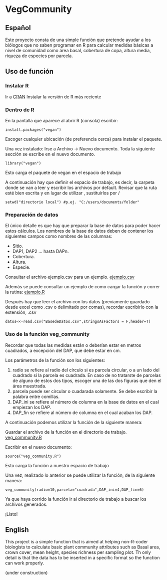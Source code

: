 # VegCommunity

## Español
Este proyecto consta de una simple función que pretende ayudar a los biólogos que no saben programar en R para calcular medidas básicas a nivel de comunidad como área basal, cobertura de copa, altura media, riqueza de especies por parcela. 

## Uso de función

### Instalar R
Ir a [CRAN](https://cran.r-project.org/)
Instalar la versión de R más reciente

### Dentro de R
En la pantalla que aparece al abrir R (consola) escribir:

```
install.packages("vegan")
```
Escoger cualquier ubicación (de preferencia cerca) para instalar el paquete.

Una vez instalado:
Irse a Archivo -> Nuevo documento.
Toda la siguiente sección se escribe en el nuevo documento.

```
library("vegan")
```
Esto carga el paquete de vegan en el espacio de trabajo

A continuación hay que definir el espacio de trabajo, es decir, la carpeta donde se van a leer y escribir los archivos por default.
Revisar que la ruta esté bien escrita y en lugar de utilizar \, sustituirlos por /

```
setwd("directorio local") #p.ej. "C:/users/documents/folder"
```

### Preparación de datos
El único detalle es que hay que preparar la base de datos para poder hacer estos cálculos. Los nombres de la base de datos deben de contener los siguientes campos como nombres de las columnas:
  * Sitio.
  * DAP1, DAP2 ... hasta DAPn.
  * Cobertura.
  * Altura.
  * Especie.
  
Consultar el archivo ejemplo.csv para un ejemplo.
[ejemplo.csv](Ejemplo.csv)

Además se puede consultar un ejemplo de como cargar la función y correr la rutina: 
[ejemplo.R](Example.R)

Después hay que leer el archivo con los datos (previamente guardado desde excel como .csv o delimitado por comas), recordar escribirlo con la extensión, .csv

```
datos<<-read.csv("BasedeDatos.csv",stringsAsFactors = F,header=T)
```

### Uso de la función veg_community

Recordar que todas las medidas están o deberían estar en metros cuadrados, a excepción del DAP, que debe estar en cm.

Los parámetros de la función son los siguientes: 
1. radio se refiere al radio del círculo si es parcela circular, o a un lado del cuadrado si la parcela es cuadrada. En caso de no tratarste de parcelas de alguno de estos dos tipos, escoger una de las dos figuras que den el área muestrada.
2. parcela puede ser circular o cuadarada solamente. Se debe escribir la palabra entre comillas.
3. DAP_ini se refiere al número de columna en la base de datos en el cual empiezan los DAP.
4. DAP_fin se refiere al número de columna en el cual acaban los DAP.

A continuación podemos utilizar la función de la siguiente manera:

Guardar el archivo de la función en el directorio de trabajo.
[veg_community.R](veg_community.R)

Escribir en el nuevo documento: 

```
source("veg_community.R")
```

Esto carga la función a nuestro espacio de trabajo

Una vez, realizado lo anterior se puede utilizar la función, de la siguiente manera:

```
veg_community(radio=10,parcela="cuadrada",DAP_ini=4,DAP_fin=6)
```

Ya que haya corrido la función ir al directorio de trabajo a buscar los archivos generados.

¡Listo!



## English
This project is a simple function that is aimed at helping non-R-coder biologists to calculate basic plant community attributes such as Basal area, crown cover, mean height, species richness per sampling plot. Th only detail is that the data has to be inserted in a specific format so the function can work properly.

(under construction)
